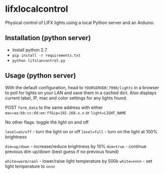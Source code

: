 # lifxlocalcontrol
Physical control of LIFX lights using a local Python server and an Arduino.

Installation (python server)
-----

* Install python 2.7
* `pip install -r requirements.txt`
* `python lifxlancontrol.py`


Usage (python server)
-----

With the default configuration, head to `YOURSERVER:7990/lights` in a browser to poll for lights on your LAN and save them in a cached dict.
Also displays current label, IP, mac and color settings for any lights found.

POST `form_data` to the same address with either `mac=aa:bb:cc:dd:ee:ff&ip=192.168.x.x` or `light=LIGHT_NAME`

No other flags: toggle the light on and off

`level=on/off` - turn the light on or off
`level=full` - turn on the light at 100% brightness

`dim=up/down` - increase/reduce brightness by 10%
`dim=true` - continue previous dim up/down (best guess if no previous found)

`white=warm/cool` - lower/raise light temperature by 500k
`white=nnnn` - set light temperature to `nnnn`
